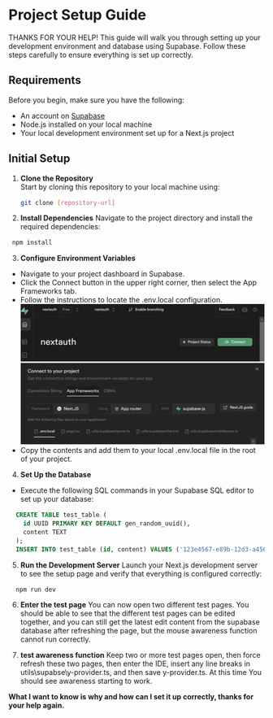 # Project Setup Guide

THANKS FOR YOUR HELP! This guide will walk you through setting up your development environment and database using Supabase. Follow these steps carefully to ensure everything is set up correctly.

## Requirements

Before you begin, make sure you have the following:

- An account on [Supabase](https://supabase.com)
- Node.js installed on your local machine
- Your local development environment set up for a Next.js project

## Initial Setup

1. **Clone the Repository**  
   Start by cloning this repository to your local machine using:
   ```bash
   git clone [repository-url]
   ```

2. **Install Dependencies**
  Navigate to the project directory and install the required dependencies:
  ```bash
   npm install
  ```

3. **Configure Environment Variables**
  * Navigate to your project dashboard in Supabase.
  * Click the Connect button in the upper right corner, then select the App Frameworks tab.
  * Follow the instructions to locate the .env.local configuration.
   ![](/public/connect.png)
   ![](/public/env.local.png)
  * Copy the contents and add them to your local .env.local file in the root of your project.

4. **Set Up the Database**
  * Execute the following SQL commands in your Supabase SQL editor to set up your database:
  ```sql
    CREATE TABLE test_table (
      id UUID PRIMARY KEY DEFAULT gen_random_uuid(),
      content TEXT
    );
    INSERT INTO test_table (id, content) VALUES ('123e4567-e89b-12d3-a456-426614174000', NULL);
  ```
5. **Run the Development Server**
Launch your Next.js development server to see the setup page and verify that everything is configured correctly:
  ```bash
    npm run dev
  ```

6. **Enter the test page**
  You can now open two different test pages. You should be able to see that the different test pages can be edited together, and you can still get the latest edit content from the supabase database after refreshing the page, but the mouse awareness function cannot run correctly.

7. **test awareness function** 
  Keep two or more test pages open, then force refresh these two pages, then enter the IDE, insert any line breaks in utils\supabse\y-provider.ts, and then save y-provider.ts. At this time You should see awareness starting to work.
  

 **What I want to know is why and how can I set it up correctly, thanks for your help again.**
